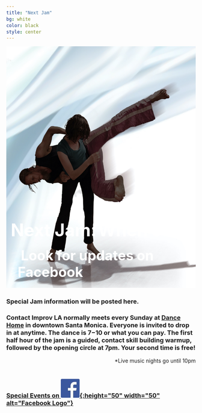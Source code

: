 ```yaml
---
title: "Next Jam"
bg: white
color: black
style: center
---
```


<div style="display: inline-block; position: relative;">
<img src="/img/BluCI.jpg" width="963" height="642" alt="Contact Improv Dancers" />
<div style="position: absolute; background-color: rgba(255, 255, 255, 0.0); padding: 5px; bottom: 0px; left: 0.5em">
<span style="margin-botom: 0px; font-size: 100%; font-size: 4.8vw; color: white; font-weight: bold;">Next Jam:</span>
<span id="next" style="font-size: 100%; font-size: 4.8vw; color: white; font-weight: bold;">When safe</span>
<!--
<span style="padding-right: 0.1em; padding-top: 0px; font-size: 150%; font-size: 4.8vw">Sunday</span>
<span id="next_month" style="font-size: 100%; font-size: 4.8vw"></span>
<span id="next_day" style="font-size: 150%; font-size: 4.8vw"></span>
<div style="float: right; padding: 0.5em; padding-right: 1em; font-size: 100%; font-size: 4.8vw">&nbsp;6:30pm - 9:00pm*</div>
-->
<div style="float: right; padding: 0.5em; padding-right: 1em; font-size: 100%; font-size: 3.8vw; color: white; font-weight: bold;">&nbsp;Look for updates on Facebook</div>
</div>
</div>

<br />

### Special Jam information will be posted here. ###


### Contact Improv LA normally meets every Sunday at [Dance Home](#20000103venue) in downtown Santa Monica.  Everyone is invited to drop in at anytime.  The dance is $7-$10 or what you can pay.  The first half hour of the jam is a guided, contact skill building warmup, followed by the opening circle at 7pm.  Your second time is free!  ###

<div style="float: right;">
*Live music nights go until 10pm
</div>

<br />
<br />

### [Special Events on ![Facebook](/img/FB-f-Logo__blue_50.jpg){:height="50" width="50" alt="Facebook Logo"}](https://www.facebook.com/groups/ContactImprovLA/events) ###
